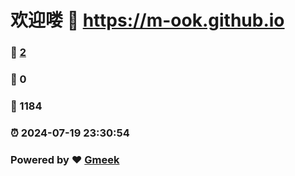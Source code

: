 # 欢迎喽 :link: https://m-ook.github.io 
### :page_facing_up: [2](https://m-ook.github.io/tag.html) 
### :speech_balloon: 0 
### :hibiscus: 1184 
### :alarm_clock: 2024-07-19 23:30:54 
### Powered by :heart: [Gmeek](https://github.com/Meekdai/Gmeek)
